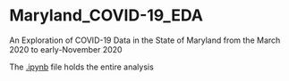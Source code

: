 # Maryland_COVID-19_EDA
An Exploration of COVID-19 Data in the State of Maryland from the March 2020 to early-November 2020

The [.ipynb](https://github.com/brianmcabee/md_covid_19_eda/blob/main/preliminary-eda-of-covid-19-in-the-state-of-md.ipynb) file holds the entire analysis
